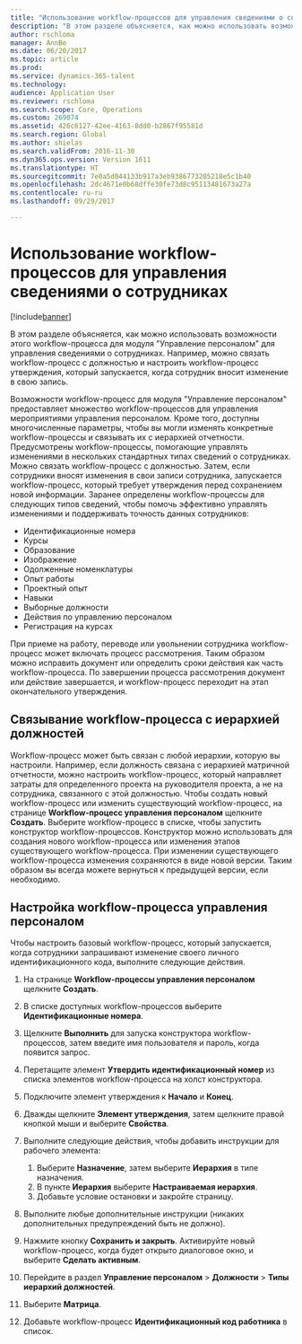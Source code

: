 ```yaml
---
title: "Использование workflow-процессов для управления сведениями о сотрудниках"
description: "В этом разделе объясняется, как можно использовать возможности этого workflow-процесса для модуля \"Управление персоналом\" для управления сведениями о сотрудниках. Например, можно связать workflow-процесс с должностью и настроить workflow-процесс утверждения, который запускается, когда сотрудник вносит изменение в свою запись."
author: rschloma
manager: AnnBe
ms.date: 06/20/2017
ms.topic: article
ms.prod: 
ms.service: dynamics-365-talent
ms.technology: 
audience: Application User
ms.reviewer: rschloma
ms.search.scope: Core, Operations
ms.custom: 269074
ms.assetid: 426c6127-42ee-4163-8dd0-b2867f95581d
ms.search.region: Global
ms.author: shielas
ms.search.validFrom: 2016-11-30
ms.dyn365.ops.version: Version 1611
ms.translationtype: HT
ms.sourcegitcommit: 7e0a5d044133b917a3eb9386773205218e5c1b40
ms.openlocfilehash: 2dc4671e0b68dffe30fe73d8c95113481673a27a
ms.contentlocale: ru-ru
ms.lasthandoff: 09/29/2017

---
```


# <a name="use-workflows-to-manage-employee-information"></a>Использование workflow-процессов для управления сведениями о сотрудниках

[!include[banner](includes/banner.md)]


В этом разделе объясняется, как можно использовать возможности этого workflow-процесса для модуля "Управление персоналом" для управления сведениями о сотрудниках. Например, можно связать workflow-процесс с должностью и настроить workflow-процесс утверждения, который запускается, когда сотрудник вносит изменение в свою запись.

Возможности workflow-процесс для модуля "Управление персоналом" предоставляет множество workflow-процессов для управления мероприятиями управления персоналом. Кроме того, доступны многочисленные параметры, чтобы вы могли изменять конкретные workflow-процессы и связывать их с иерархией отчетности. Предусмотрены workflow-процессы, помогающие управлять изменениями в нескольких стандартных типах сведений о сотрудниках. Можно связать workflow-процесс с должностью. Затем, если сотрудники вносят изменения в свои записи сотрудника, запускается workflow-процесс, который требует утверждения перед сохранением новой информации. Заранее определены workflow-процессы для следующих типов сведений, чтобы помочь эффективно управлять изменениями и поддерживать точность данных сотрудников:

-   Идентификационные номера
-   Курсы
-   Образование
-   Изображение
-   Одолженные номенклатуры
-   Опыт работы
-   Проектный опыт
-   Навыки
-   Выборные должности
-   Действия по управлению персоналом
-   Регистрация на курсах

При приеме на работу, переводе или увольнении сотрудника workflow-процесс может включать процесс рассмотрения. Таким образом можно исправить документ или определить сроки действия как часть workflow-процесса. По завершении процесса рассмотрения документ или действие завершается, и workflow-процесс переходит на этап окончательного утверждения.

## <a name="associate-a-workflow-with-a-position-hierarchy"></a>Связывание workflow-процесса с иерархией должностей
Workflow-процесс может быть связан с любой иерархии, которую вы настроили. Например, если должность связана с иерархией матричной отчетности, можно настроить workflow-процесс, который направляет затраты для определенного проекта на руководителя проекта, а не на сотрудника, связанного с этой должностью. Чтобы создать новый workflow-процесс или изменить существующий workflow-процесс, на странице **Workflow-процесс управления персоналом** щелкните **Создать**. Выберите workflow-процесс в списке, чтобы запустить конструктор workflow-процессов. Конструктор можно использовать для создания нового workflow-процесса или изменения этапов существующего workflow-процесса. При изменении существующего workflow-процесса изменения сохраняются в виде новой версии. Таким образом вы всегда можете вернуться к предыдущей версии, если необходимо.

## <a name="configure-a-human-resources-workflow"></a>Настройка workflow-процесса управления персоналом
Чтобы настроить базовый workflow-процесс, который запускается, когда сотрудники запрашивают изменение своего личного идентификационного кода, выполните следующие действия.

1.  На странице **Workflow-процессы управления персоналом** щелкните **Создать**.
2.  В списке доступных workflow-процессов выберите **Идентификационные номера**.
3.  Щелкните **Выполнить** для запуска конструктора workflow-процессов, затем введите имя пользователя и пароль, когда появится запрос.
4.  Перетащите элемент **Утвердить идентификационный номер** из списка элементов workflow-процесса на холст конструктора.
5.  Подключите элемент утверждения к **Начало** и **Конец**.
6.  Дважды щелкните **Элемент утверждения**, затем щелкните правой кнопкой мыши и выберите **Свойства**.
7.  Выполните следующие действия, чтобы добавить инструкции для рабочего элемента:
    1.  Выберите **Назначение**, затем выберите **Иерархия** в типе назначения.
    2.  В пункте **Иерархия** выберите **Настраиваемая иерархия**.
    3.  Добавьте условие остановки и закройте страницу.

8.  Выполните любые дополнительные инструкции (никаких дополнительных предупреждений быть не должно).
9.  Нажмите кнопку **Сохранить и закрыть**. Активируйте новый workflow-процесс, когда будет открыто диалоговое окно, и выберите **Сделать активным**.
10. Перейдите в раздел **Управление персоналом** &gt; **Должности** &gt; **Типы иерархий должностей**.
11. Выберите **Матрица**.
12. Добавьте workflow-процесс **Идентификационный код работника** в список.





